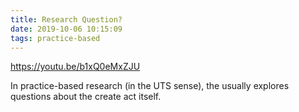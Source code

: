 ```yaml
---
title: Research Question?
date: 2019-10-06 10:15:09
tags: practice-based
---
```


<https://youtu.be/b1xQ0eMxZJU>

In practice-based research (in the UTS sense), the usually explores questions about the create act itself.



